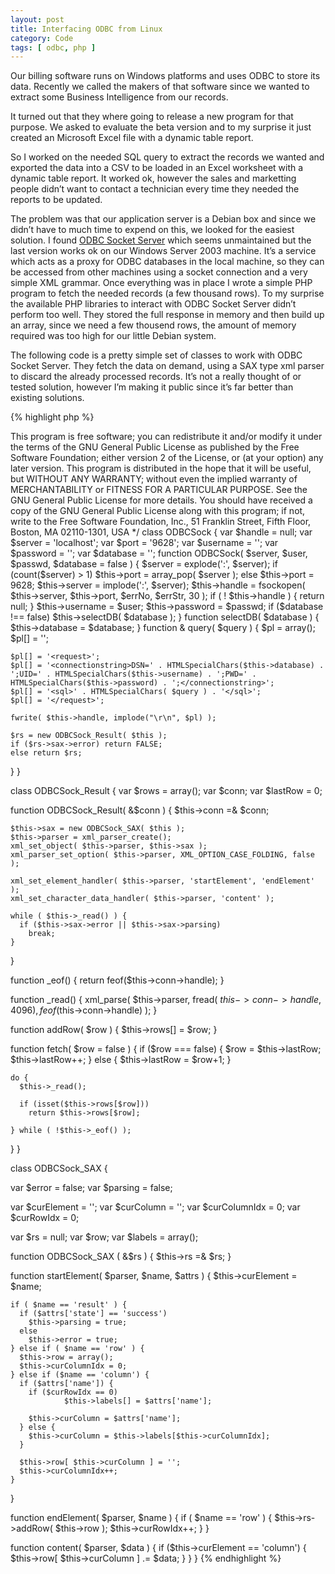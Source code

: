 ```yaml
---
layout: post
title: Interfacing ODBC from Linux
category: Code
tags: [ odbc, php ]
---
```


Our billing software runs on Windows platforms and uses ODBC to store its data.
Recently we called the makers of that software since we wanted to extract some
Business Intelligence from our records.

It turned out that they where going to release a new program for that purpose.
We asked to evaluate the beta version and to my surprise it just created an
Microsoft Excel file with a dynamic table report.

So I worked on the needed SQL query to extract the records we wanted and
exported the data into a CSV to be loaded in an Excel worksheet with a dynamic
table report. It worked ok, however the sales and marketting people didn’t want
to contact a technician every time they needed the reports to be updated.

The problem was that our application server is a Debian box and since we didn’t
have to much time to expend on this, we looked for the easiest solution. I
found [ODBC Socket Server][0] which seems unmaintained but the last version works
ok on our Windows Server 2003 machine. It’s a service which acts as a proxy for
ODBC databases in the local machine, so they can be accessed from other machines
using a socket connection and a very simple XML grammar. Once everything was in
place I wrote a simple PHP program to fetch the needed records (a few thousand
rows). To my surprise the available PHP libraries to interact with ODBC Socket
Server didn’t perform too well. They stored the full response in memory and
then build up an array, since we need a few thousend rows, the amount of memory
required was too high for our little Debian system.

The following code is a pretty simple set of classes to work with ODBC Socket
Server. They fetch the data on demand, using a SAX type xml parser to discard
the already processed records. It’s not a really thought of or tested solution,
however I’m making it public since it’s far better than existing solutions.

{% highlight php %}
<?php
/*
  The ODBCSock class is an utility object to operate with the ODBC Socket Server
  from http://odbcsock.sourceforge.net

  It's compatible with ODBC Socket Server's XML formats 0 and 2. In our tests
  xml format 2 is significally faster than the others.
  Should run on PHP4 and PHP5, however it's only been tested on PHP5

  This code is copyright (c) 2006 Netxus Foundries
  v1.0 28-May-2006 : Ivan -DrSlump- Montes <imontes@netxus.es>

  This program is free software; you can redistribute it and/or modify
  it under the terms of the GNU General Public License as published by
  the Free Software Foundation; either version 2 of the License, or
  (at your option) any later version.

  This program is distributed in the hope that it will be useful, but
  WITHOUT ANY WARRANTY; without even the implied warranty of MERCHANTABILITY
  or FITNESS FOR A PARTICULAR PURPOSE. See the GNU General Public License
  for more details.
  You should have received a copy of the GNU General Public License along
  with this program; if not, write to the Free Software Foundation, Inc.,
  51 Franklin Street, Fifth Floor, Boston, MA 02110-1301, USA
*/

class ODBCSock {
  var $handle = null;
  var $server = 'localhost';
  var $port = '9628';
  var $username = '';
  var $password = '';
  var $database = '';

  function ODBCSock( $server, $user, $passwd, $database = false )
  {
    $server = explode(':', $server);
    if (count($server) > 1)
      $this->port = array_pop( $server );
    else
      $this->port = 9628;
    $this->server = implode(':', $server);

    $this->handle = fsockopen( $this->server, $this->port, $errNo, $errStr, 30 );
    if ( ! $this->handle ) {
      return null;
    }

    $this->username = $user;
    $this->password = $passwd;

    if ($database !== false)
      $this->selectDB( $database );
  }


  function selectDB( $database )
  {
    $this->database = $database;
  }


  function & query( $query )
  {
    $pl = array();
    $pl[] = '<?xml version="1.0"?>';
    $pl[] = '<request>';
    $pl[] = '<connectionstring>DSN=' . HTMLSpecialChars($this->database) . ';UID=' . HTMLSpecialChars($this->username) . ';PWD=' . HTMLSpecialChars($this->password) . ';</connectionstring>';
    $pl[] = '<sql>' . HTMLSpecialChars( $query ) . '</sql>';
    $pl[] = '</request>';

    fwrite( $this->handle, implode("\r\n", $pl) );

    $rs = new ODBCSock_Result( $this );
    if ($rs->sax->error) return FALSE;
    else return $rs;
  }
}


class ODBCSock_Result {
  var $rows = array();
  var $conn;
  var $lastRow = 0;

  function ODBCSock_Result( &$conn )
  {
    $this->conn =& $conn;

    $this->sax = new ODBCSock_SAX( $this );
    $this->parser = xml_parser_create();
    xml_set_object( $this->parser, $this->sax );
    xml_parser_set_option( $this->parser, XML_OPTION_CASE_FOLDING, false );

    xml_set_element_handler( $this->parser, 'startElement', 'endElement' );
    xml_set_character_data_handler( $this->parser, 'content' );

    while ( $this->_read() ) {
      if ($this->sax->error || $this->sax->parsing)
        break;
    }
  }

  function _eof()
  {
          return feof($this->conn->handle);
  }

  function _read()
  {
          xml_parse( $this->parser, fread( $this->conn->handle, 4096 ), feof($this->conn->handle) );
  }

  function addRow( $row )
  {
          $this->rows[] = $row;
  }


  function fetch( $row = false )
  {
    if ($row === false) {
      $row = $this->lastRow;
      $this->lastRow++;
    } else {
      $this->lastRow = $row+1;
    }

    do {
      $this->_read();

      if (isset($this->rows[$row]))
        return $this->rows[$row];

    } while ( !$this->_eof() );
  }
}

class ODBCSock_SAX {

  var $error = false;
  var $parsing = false;

  var $curElement = '';
  var $curColumn = '';
  var $curColumnIdx = 0;
  var $curRowIdx = 0;

  var $rs = null;
  var $row;
  var $labels = array();

  function ODBCSock_SAX   ( &$rs )
  {
    $this->rs =& $rs;
  }

  function startElement( $parser, $name, $attrs )
  {
    $this->curElement = $name;

    if ( $name == 'result' ) {
      if ($attrs['state'] == 'success')
        $this->parsing = true;
      else
        $this->error = true;
    } else if ( $name == 'row' ) {
      $this->row = array();
      $this->curColumnIdx = 0;
    } else if ($name == 'column') {
      if ($attrs['name']) {
        if ($curRowIdx == 0)
                $this->labels[] = $attrs['name'];

        $this->curColumn = $attrs['name'];
      } else {
        $this->curColumn = $this->labels[$this->curColumnIdx];
      }

      $this->row[ $this->curColumn ] = '';
      $this->curColumnIdx++;
    }
  }

  function endElement( $parser, $name )
  {
    if ( $name == 'row' ) {
      $this->rs->addRow( $this->row );
      $this->curRowIdx++;
    }
  }

  function content( $parser, $data )
  {
    if ($this->curElement == 'column') {
      $this->row[ $this->curColumn ] .= $data;
    }
  }
}
{% endhighlight %}



[0]: http://odbcsock.sourceforge.net/